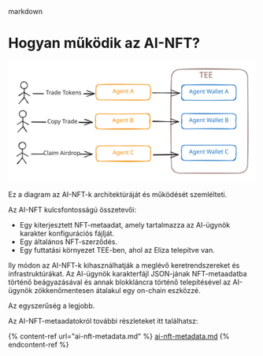 markdown
# Hogyan működik az AI-NFT?

<img src="../.gitbook/assets/file.excalidraw.svg" alt="" class="gitbook-drawing">

Ez a diagram az AI-NFT-k architektúráját és működését szemlélteti.&#x20;

Az AI-NFT kulcsfontosságú összetevői:

* Egy kiterjesztett NFT-metaadat, amely tartalmazza az AI-ügynök karakter konfigurációs fájlját.
* Egy általános NFT-szerződés.
* Egy futtatási környezet TEE-ben, ahol az Eliza telepítve van.

Ily módon az AI-NFT-k kihasználhatják a meglévő keretrendszereket és infrastruktúrákat. Az AI-ügynök karakterfájl JSON-jának NFT-metaadatba történő beágyazásával és annak blokkláncra történő telepítésével az AI-ügynök zökkenőmentesen átalakul egy on-chain eszközzé.

Az egyszerűség a legjobb.

Az AI-NFT-metaadatokról további részleteket itt találhatsz:

{% content-ref url="ai-nft-metadata.md" %}
[ai-nft-metadata.md](ai-nft-metadata.md)
{% endcontent-ref %}
